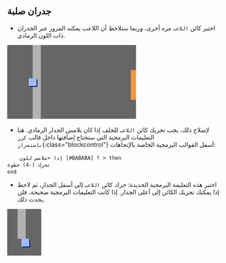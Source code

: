 ## جدران صلبة

+ اختبر كائن `اللاعب` مره أخرى، وربما ستلاحظ أن اللاعب يمكنه المرور عبر الجدران ذات اللون الرمادي.

![لقطة الشاشة](images/world-walls.png)

+ لإصلاح ذلك، يجب تحريك كائن `اللاعب` للخلف إذا كان يلامس الجدار الرمادي. هنا التعليمات البرمجية التي ستحتاج إضافتها داخل قالب `كرر باستمرار`{:class="blockcontrol"} أسفل القوالب البرمجية الخاصة بالإتجاهات:

```blocks
    إذا <ملامس للون [#BABABA] ؟ > then
تحرك (-4) خطوة
end
```

+ اختبر هذه التعليمة البرمجية الجديدة: حرك كائن `اللاعب` إلى أسفل الجدار، ثم لاحظ إذا يمكنك تحريك الكائن إلى أعلى الجدار. إذا كانت التعليمات البرمجية صحيحة، فلن يحدث ذلك.

![لقطة الشاشة](images/world-walls-test.png)